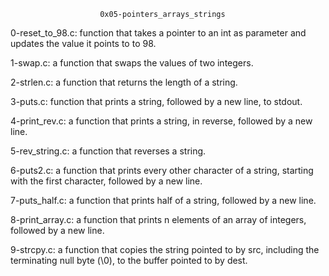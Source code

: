 						0x05-pointers_arrays_strings

0-reset_to_98.c: function that takes a pointer to an int as parameter and updates the value it points to to 98.

1-swap.c:  a function that swaps the values of two integers.

2-strlen.c: a function that returns the length of a string.

3-puts.c:  function that prints a string, followed by a new line, to stdout.

4-print_rev.c:  a function that prints a string, in reverse, followed by a new line.

5-rev_string.c: a function that reverses a string.

6-puts2.c: a function that prints every other character of a string, starting with the first character, followed by a new line.

7-puts_half.c: a function that prints half of a string, followed by a new line.

8-print_array.c:  a function that prints n elements of an array of integers, followed by a new line.

9-strcpy.c: a function that copies the string pointed to by src, including the terminating null byte (\0), to the buffer pointed to by dest.


